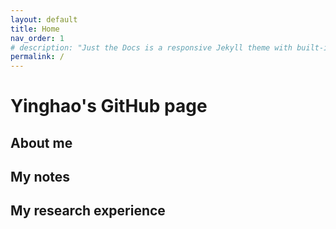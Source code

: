 ```yaml
---
layout: default
title: Home
nav_order: 1
# description: "Just the Docs is a responsive Jekyll theme with built-in search that is easily customizable and hosted on GitHub Pages."
permalink: /
---
```


# Yinghao's GitHub page

## About me

## My notes

## My research experience

